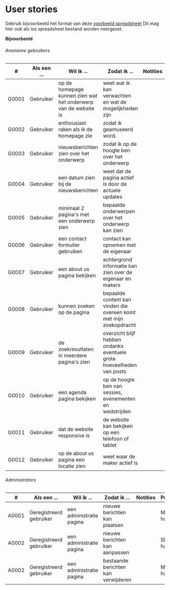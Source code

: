 # User stories

Gebruik bijvoorbeeld het format van deze [voorbeeld spreadsheet]
Dit mag hier ook als los spreadsheet bestand worden neergezet.

[voorbeeld spreadsheet]: <https://www.mountaingoatsoftware.com/blog/a-sample-format-for-a-spreadsheet-based-product-backlog>

**Bijvoorbeeld**

###### Anonieme gebruikers

| # | Als een ... | Wil ik ... | Zodat ik ... | Notities | Prioriteit | Status |
| ------ | ------ | ------ | ------ | ------ | ------ | ------ |
| G0001 | Gebruiker | op de homepage kunnen zien wat het onderwerp van de website is | weet wat ik kan verwachten en wat de mogelijkheden zijn | | Must have | TODO |
| G0002 | Gebruiker | enthousiast raken als ik de homepage zie | zodat ik geamuseerd word. | | Should have | TODO |
| G0003 | Gebruiker | nieuwsberichten zien over het onderwerp | zodat ik op de hoogte ben over het onderwerp | | Should have | TODO |
| G0004 | Gebruiker | een datum zien bij de nieuwsberichten | weet dat de pagina actief is door de actuele updates | | Should have | TODO |
| G0005 | Gebruiker | minimaal 2 pagina's met een onderwerp zien | bepaalde onderwerpen over het onderwerp kan zien | | Must have | TODO |
| G0006 | Gebruiker | een contact formulier gebruiken | contact kan opnemen met de eigenaar | | Must have | TODO |
| G0007 | Gebruiker | een about us pagina bekijken | achtergrond informatie kan zien over de eigenaar en makers | | Must have | TODO |
| G0008 | Gebruiker | kunnen zoeken op de pagina | bepaalde content kan vinden die overeen komt met mijn zoekopdracht | | Must have | TODO |
| G0009 | Gebruiker | de zoekresultaten in meerdere pagina's zien | overzicht blijf hebben ondanks eventuele grote hoeveelheden van posts | | Should have | TODO |
| G0010 | Gebruiker | een agenda pagina bekijken | op de hoogte ben van sessies, evenementen en wedstrijden | | Could have | TODO |
| G0011 | Gebruiker | dat de website responsive is | de website kan bekijken op een telefoon of tablet | | Should have | TODO |
| G0012 | Gebruiker | op de about us pagina een locatie zien | weet waar de maker actief is | | Could have | TODO |


###### Administrators
| # | Als een ... | Wil ik ... | Zodat ik ... | Notities | Prioriteit | Status |
| ------ | ------ | ------ | ------ | ------ | ------ | ------ |
| A0001 | Geregistreerd gebruiker | een administratie pagina | nieuwe berichten kan plaatsen | | Must have | TODO |
| A0002 | Geregistreerd gebruiker | een administratie pagina | nieuwe berichten kan aanpassen | | Should have | TODO |
| A0002 | Geregistreerd gebruiker | een administratie pagina | bestaande berichten kan verwijderen | | Must have | TODO |
